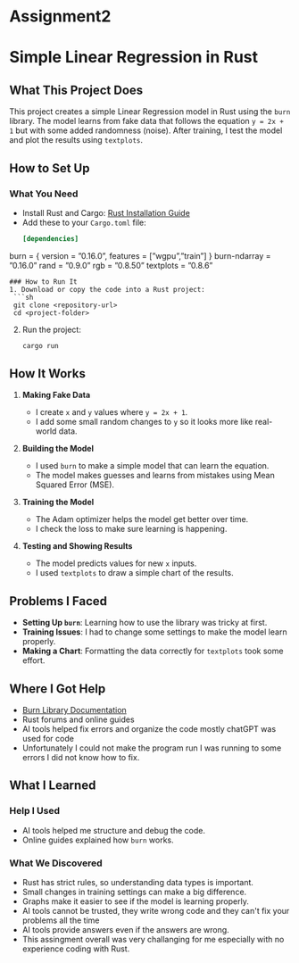 # Assignment2
# Simple Linear Regression in Rust

## What This Project Does
This project creates a simple Linear Regression model in Rust using the `burn` library. The model learns from fake data that follows the equation `y = 2x + 1` but with some added randomness (noise). After training, I test the model and plot the results using `textplots`.

## How to Set Up
### What You Need
- Install Rust and Cargo: [Rust Installation Guide](https://www.rust-lang.org/tools/install)
- Add these to your `Cargo.toml` file:
  ```toml
  [dependencies]
 burn = { version = ”0.16.0”, features = [”wgpu”,”train”] }
 burn-ndarray = ”0.16.0”
 rand = ”0.9.0”
 rgb = ”0.8.50”
 textplots = ”0.8.6”
  ```
### How to Run It
1. Download or copy the code into a Rust project:
   ```sh
   git clone <repository-url>
   cd <project-folder>
   ```
2. Run the project:
   ```sh
   cargo run
   ```

## How It Works
1. **Making Fake Data**
   - I create `x` and `y` values where `y = 2x + 1`.
   - I add some small random changes to `y` so it looks more like real-world data.
   
2. **Building the Model**
   - I used `burn` to make a simple model that can learn the equation.
   - The model makes guesses and learns from mistakes using Mean Squared Error (MSE).
   
3. **Training the Model**
   - The Adam optimizer helps the model get better over time.
   - I check the loss to make sure learning is happening.
   
4. **Testing and Showing Results**
   - The model predicts values for new `x` inputs.
   - I used `textplots` to draw a simple chart of the results.

## Problems I Faced
- **Setting Up `burn`**: Learning how to use the library was tricky at first.
- **Training Issues**: I had to change some settings to make the model learn properly.
- **Making a Chart**: Formatting the data correctly for `textplots` took some effort.

## Where I Got Help
- [Burn Library Documentation](https://burn.dev/docs)
- Rust forums and online guides
- AI tools helped fix errors and organize the code mostly chatGPT was used for code
- Unfortunately I could not make the program run I was running to some errors I did not know how to fix.

## What I Learned
### Help I Used
- AI tools helped me structure and debug the code.
- Online guides explained how `burn` works.

### What We Discovered
- Rust has strict rules, so understanding data types is important.
- Small changes in training settings can make a big difference.
- Graphs make it easier to see if the model is learning properly.
- AI tools cannot be trusted, they write wrong code and they can't fix your problems all the time
- AI tools provide answers even if the answers are wrong.
- This assingment overall was very challanging for me especially with no experience coding with Rust.


